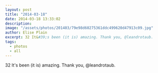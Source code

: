 ```yaml
---
layout: post
title: "2014-03-18"
date: 2014-03-18 13:33:02
description: 
image: "/assets/photos/201403/79e98d60275361ddc499620d47913c09.jpg"
author: Elise Plain
excerpt: 32 It&#39;s been (it is) amazing. Thank you, @leandrotaub.
tags: 
  - photos
  - all
---
```


32 It&#39;s been (it is) amazing. Thank you, @leandrotaub.
<p></p>
